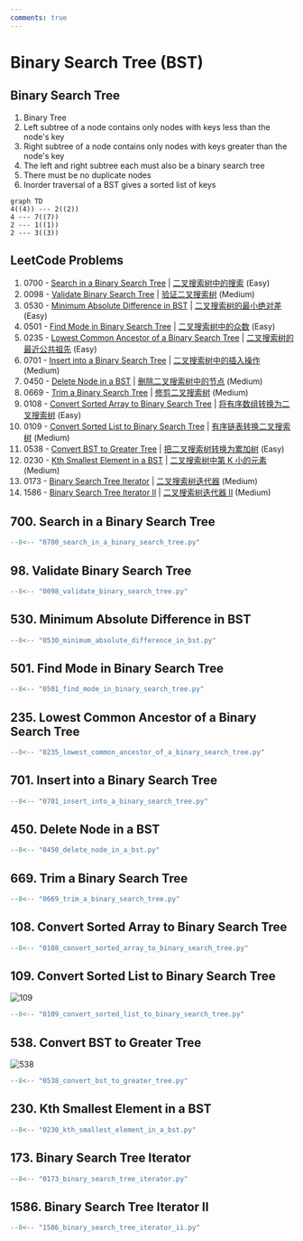 ```yaml
---
comments: true
---
```


# Binary Search Tree (BST)

## Binary Search Tree

1. Binary Tree
2. Left subtree of a node contains only nodes with keys less than the node's key
3. Right subtree of a node contains only nodes with keys greater than the node's key
4. The left and right subtree each must also be a binary search tree
5. There must be no duplicate nodes
6. Inorder traversal of a BST gives a sorted list of keys

```mermaid
graph TD
4((4)) --- 2((2))
4 --- 7((7))
2 --- 1((1))
2 --- 3((3))
```

## LeetCode Problems

1. 0700 - [Search in a Binary Search Tree](https://leetcode.com/problems/search-in-a-binary-search-tree/) | [二叉搜索树中的搜索](https://leetcode.cn/problems/search-in-a-binary-search-tree/) (Easy)
2. 0098 - [Validate Binary Search Tree](https://leetcode.com/problems/validate-binary-search-tree/) | [验证二叉搜索树](https://leetcode.cn/problems/validate-binary-search-tree/) (Medium)
3. 0530 - [Minimum Absolute Difference in BST](https://leetcode.com/problems/minimum-absolute-difference-in-bst/) | [二叉搜索树的最小绝对差](https://leetcode.cn/problems/minimum-absolute-difference-in-bst/) (Easy)
4. 0501 - [Find Mode in Binary Search Tree](https://leetcode.com/problems/find-mode-in-binary-search-tree/) | [二叉搜索树中的众数](https://leetcode.cn/problems/find-mode-in-binary-search-tree/) (Easy)
5. 0235 - [Lowest Common Ancestor of a Binary Search Tree](https://leetcode.com/problems/lowest-common-ancestor-of-a-binary-search-tree/) | [二叉搜索树的最近公共祖先](https://leetcode.cn/problems/lowest-common-ancestor-of-a-binary-search-tree/) (Easy)
6. 0701 - [Insert into a Binary Search Tree](https://leetcode.com/problems/insert-into-a-binary-search-tree/) | [二叉搜索树中的插入操作](https://leetcode.cn/problems/insert-into-a-binary-search-tree/) (Medium)
7. 0450 - [Delete Node in a BST](https://leetcode.com/problems/delete-node-in-a-bst/) | [删除二叉搜索树中的节点](https://leetcode.cn/problems/delete-node-in-a-bst/) (Medium)
8. 0669 - [Trim a Binary Search Tree](https://leetcode.com/problems/trim-a-binary-search-tree/) | [修剪二叉搜索树](https://leetcode.cn/problems/trim-a-binary-search-tree/) (Medium)
9. 0108 - [Convert Sorted Array to Binary Search Tree](https://leetcode.com/problems/convert-sorted-array-to-binary-search-tree/) | [将有序数组转换为二叉搜索树](https://leetcode.cn/problems/convert-sorted-array-to-binary-search-tree/) (Easy)
10. 0109 - [Convert Sorted List to Binary Search Tree](https://leetcode.com/problems/convert-sorted-list-to-binary-search-tree/) | [有序链表转换二叉搜索树](https://leetcode.cn/problems/convert-sorted-list-to-binary-search-tree/) (Medium)
11. 0538 - [Convert BST to Greater Tree](https://leetcode.com/problems/convert-bst-to-greater-tree/) | [把二叉搜索树转换为累加树](https://leetcode.cn/problems/convert-bst-to-greater-tree/) (Easy)
12. 0230 - [Kth Smallest Element in a BST](https://leetcode.com/problems/kth-smallest-element-in-a-bst/) | [二叉搜索树中第 K 小的元素](https://leetcode.cn/problems/kth-smallest-element-in-a-bst/) (Medium)
13. 0173 - [Binary Search Tree Iterator](https://leetcode.com/problems/binary-search-tree-iterator/) | [二叉搜索树迭代器](https://leetcode.cn/problems/binary-search-tree-iterator/) (Medium)
14. 1586 - [Binary Search Tree Iterator II](https://leetcode.com/problems/binary-search-tree-iterator-ii/) | [二叉搜索树迭代器 II](https://leetcode.cn/problems/binary-search-tree-iterator-ii/) (Medium)

## 700. Search in a Binary Search Tree

```python
--8<-- "0700_search_in_a_binary_search_tree.py"
```

## 98. Validate Binary Search Tree

```python
--8<-- "0098_validate_binary_search_tree.py"
```

## 530. Minimum Absolute Difference in BST

```python
--8<-- "0530_minimum_absolute_difference_in_bst.py"
```

## 501. Find Mode in Binary Search Tree

```python
--8<-- "0501_find_mode_in_binary_search_tree.py"
```

## 235. Lowest Common Ancestor of a Binary Search Tree

```python
--8<-- "0235_lowest_common_ancestor_of_a_binary_search_tree.py"
```

## 701. Insert into a Binary Search Tree

```python
--8<-- "0701_insert_into_a_binary_search_tree.py"
```

## 450. Delete Node in a BST

```python
--8<-- "0450_delete_node_in_a_bst.py"
```

## 669. Trim a Binary Search Tree

```python
--8<-- "0669_trim_a_binary_search_tree.py"
```

## 108. Convert Sorted Array to Binary Search Tree

```python
--8<-- "0108_convert_sorted_array_to_binary_search_tree.py"
```

## 109. Convert Sorted List to Binary Search Tree

![109](https://assets.leetcode.com/uploads/2020/08/17/linked.jpg)

```python
--8<-- "0109_convert_sorted_list_to_binary_search_tree.py"
```

## 538. Convert BST to Greater Tree

![538](https://assets.leetcode.com/uploads/2019/05/02/tree.png)

```python
--8<-- "0538_convert_bst_to_greater_tree.py"
```

## 230. Kth Smallest Element in a BST

```python
--8<-- "0230_kth_smallest_element_in_a_bst.py"
```

## 173. Binary Search Tree Iterator

```python
--8<-- "0173_binary_search_tree_iterator.py"
```

## 1586. Binary Search Tree Iterator II

```python
--8<-- "1586_binary_search_tree_iterator_ii.py"
```
